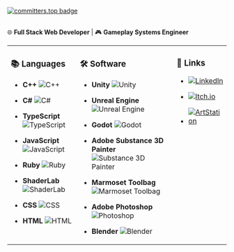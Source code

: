 [![committers.top badge](https://user-badge.committers.top/latvia/Edgars-Skrabins.svg)](https://committers.top/latvia/Edgars-Skrabins)
<br></br>

🌐 **Full Stack Web Developer** | 🎮 **Gameplay Systems Engineer** 

<table>
<tr>
  <td valign="top">
    
### 📚 Languages
- **C++** ![C++](https://img.shields.io/badge/C++-00599C?style=flat&logo=cplusplus&logoColor=white)
- **C#** ![C#](https://img.shields.io/badge/C%23-239120?style=flat&logo=csharp&logoColor=white)
- **TypeScript** ![TypeScript](https://img.shields.io/badge/TypeScript-3178C6?style=flat&logo=typescript&logoColor=white)
- **JavaScript** ![JavaScript](https://img.shields.io/badge/JavaScript-F7DF1E?style=flat&logo=javascript&logoColor=black)
- **Ruby** ![Ruby](https://img.shields.io/badge/Ruby-CC342D?style=flat&logo=ruby&logoColor=white)
- **ShaderLab** ![ShaderLab](https://img.shields.io/badge/ShaderLab-000000?style=flat&logo=unity&logoColor=white)
- **CSS** ![CSS](https://img.shields.io/badge/CSS-1572B6?style=flat&logo=css3&logoColor=white)
- **HTML** ![HTML](https://img.shields.io/badge/HTML-E34F26?style=flat&logo=html5&logoColor=white)

  </td>
  <td valign="top">
    
### 🛠️ Software
- **Unity** ![Unity](https://img.shields.io/badge/Unity-000000?style=flat&logo=unity&logoColor=white)
- **Unreal Engine** ![Unreal Engine](https://img.shields.io/badge/Unreal%20Engine-0E1128?style=flat&logo=unrealengine&logoColor=white)
- **Godot** ![Godot](https://img.shields.io/badge/Godot-478CBF?style=flat&logo=godotengine&logoColor=white)
- **Adobe Substance 3D Painter** ![Substance 3D Painter](https://img.shields.io/badge/Substance%20Painter-FF6F00?style=flat&logo=adobe&logoColor=white)
- **Marmoset Toolbag** ![Marmoset Toolbag](https://img.shields.io/badge/Marmoset%20Toolbag-231F20?style=flat&logo=marmoset&logoColor=white)
- **Adobe Photoshop** ![Photoshop](https://img.shields.io/badge/Adobe%20Photoshop-31A8FF?style=flat&logo=adobephotoshop&logoColor=white)
- **Blender** ![Blender](https://img.shields.io/badge/Blender-F5792A?style=flat&logo=blender&logoColor=white)

  </td>
  <td valign="top">
    
### 🔗 Links
- [![LinkedIn](https://img.shields.io/badge/LinkedIn-0A66C2?style=flat&logo=linkedin&logoColor=white)](https://www.linkedin.com/in/edgars-skrabins/)
- [![Itch.io](https://img.shields.io/badge/Itch.io-FA5C5C?style=flat&logo=itchdotio&logoColor=white)](https://edgars-skrabins.itch.io/)
- [![ArtStation](https://img.shields.io/badge/ArtStation-13AFF0?style=flat&logo=artstation&logoColor=white)](https://www.artstation.com/edgars_skrabins)

  </td>
</tr>
</table>
